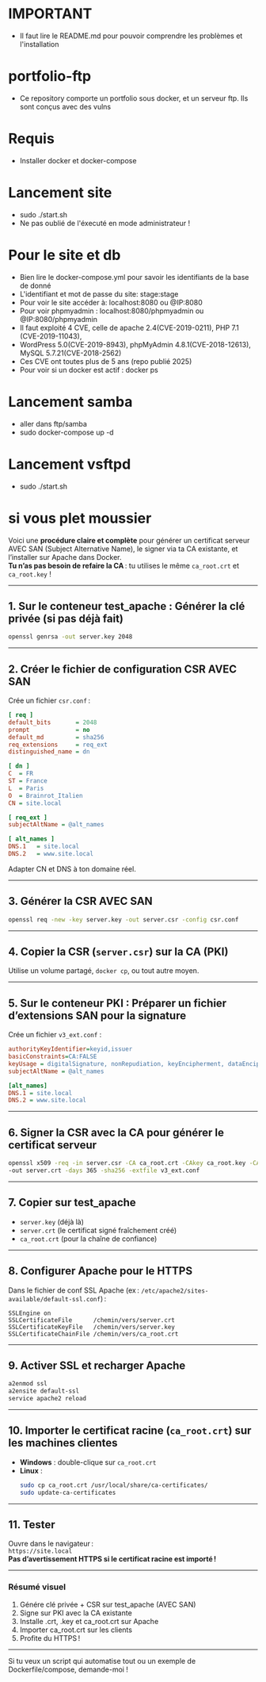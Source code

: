 # IMPORTANT
- Il faut lire le README.md pour pouvoir comprendre les problèmes et l'installation
# portfolio-ftp
- Ce repository comporte un portfolio sous docker, et un serveur ftp. Ils sont conçus avec des vulns
# Requis
- Installer docker et docker-compose
# Lancement site 
- sudo ./start.sh
- Ne pas oublié de l'éxecuté en mode administrateur !
# Pour le site et db
- Bien lire le docker-compose.yml pour savoir les identifiants de la base de donné
- L'identifiant et mot de passe du site: stage:stage
- Pour voir le site accéder à: localhost:8080 ou @IP:8080
- Pour voir phpmyadmin : localhost:8080/phpmyadmin ou @IP:8080/phpmyadmin
- Il faut exploité 4 CVE, celle de apache 2.4(CVE-2019-0211), PHP 7.1 (CVE-2019-11043),
- WordPress 5.0(CVE-2019-8943), phpMyAdmin 4.8.1(CVE-2018-12613), MySQL 5.7.21(CVE-2018-2562)
- Ces CVE ont toutes plus de 5 ans (repo publié 2025)
- Pour voir si un docker est actif : docker ps
# Lancement samba
- aller dans ftp/samba
- sudo docker-compose up -d
# Lancement vsftpd
- sudo ./start.sh

# si vous plet moussier 
Voici une **procédure claire et complète** pour générer un certificat serveur AVEC SAN (Subject Alternative Name), le signer via ta CA existante, et l’installer sur Apache dans Docker.  
**Tu n’as pas besoin de refaire la CA** : tu utilises le même `ca_root.crt` et `ca_root.key` !

---

## 1. Sur le conteneur test_apache : Générer la clé privée (si pas déjà fait)

```bash
openssl genrsa -out server.key 2048
```

---

## 2. Créer le fichier de configuration CSR AVEC SAN

Crée un fichier `csr.conf` :

```ini name=csr.conf
[ req ]
default_bits       = 2048
prompt             = no
default_md         = sha256
req_extensions     = req_ext
distinguished_name = dn

[ dn ]
C  = FR
ST = France
L  = Paris
O  = Brainrot_Italien
CN = site.local

[ req_ext ]
subjectAltName = @alt_names

[ alt_names ]
DNS.1   = site.local
DNS.2   = www.site.local
```

Adapter CN et DNS à ton domaine réel.

---

## 3. Générer la CSR AVEC SAN

```bash
openssl req -new -key server.key -out server.csr -config csr.conf
```

---

## 4. Copier la CSR (`server.csr`) sur la CA (PKI)

Utilise un volume partagé, `docker cp`, ou tout autre moyen.

---

## 5. Sur le conteneur PKI : Préparer un fichier d’extensions SAN pour la signature

Crée un fichier `v3_ext.conf` :

```ini name=v3_ext.conf
authorityKeyIdentifier=keyid,issuer
basicConstraints=CA:FALSE
keyUsage = digitalSignature, nonRepudiation, keyEncipherment, dataEncipherment
subjectAltName = @alt_names

[alt_names]
DNS.1 = site.local
DNS.2 = www.site.local
```

---

## 6. Signer la CSR avec la CA pour générer le certificat serveur

```bash
openssl x509 -req -in server.csr -CA ca_root.crt -CAkey ca_root.key -CAcreateserial \
-out server.crt -days 365 -sha256 -extfile v3_ext.conf
```

---

## 7. Copier sur test_apache

- `server.key` (déjà là)
- `server.crt` (le certificat signé fraîchement créé)
- `ca_root.crt` (pour la chaîne de confiance)

---

## 8. Configurer Apache pour le HTTPS

Dans le fichier de conf SSL Apache (ex : `/etc/apache2/sites-available/default-ssl.conf`) :

```
SSLEngine on
SSLCertificateFile      /chemin/vers/server.crt
SSLCertificateKeyFile   /chemin/vers/server.key
SSLCertificateChainFile /chemin/vers/ca_root.crt
```

---

## 9. Activer SSL et recharger Apache

```bash
a2enmod ssl
a2ensite default-ssl
service apache2 reload
```

---

## 10. Importer le certificat racine (`ca_root.crt`) sur les machines clientes

- **Windows** : double-clique sur `ca_root.crt`
- **Linux** :  
  ```bash
  sudo cp ca_root.crt /usr/local/share/ca-certificates/
  sudo update-ca-certificates
  ```

---

## 11. Tester

Ouvre dans le navigateur :  
`https://site.local`  
**Pas d’avertissement HTTPS si le certificat racine est importé !**

---

### **Résumé visuel**
1. Génére clé privée + CSR sur test_apache (AVEC SAN)
2. Signe sur PKI avec la CA existante
3. Installe .crt, .key et ca_root.crt sur Apache
4. Importer ca_root.crt sur les clients
5. Profite du HTTPS !

---

Si tu veux un script qui automatise tout ou un exemple de Dockerfile/compose, demande-moi !

